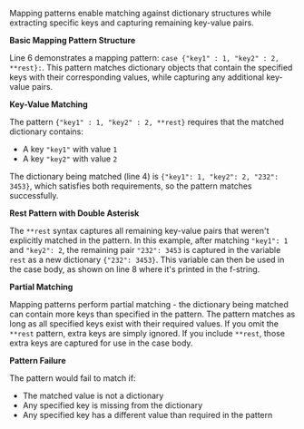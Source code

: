 Mapping patterns enable matching against dictionary structures while extracting specific keys and capturing remaining key-value pairs.

**Basic Mapping Pattern Structure**

Line 6 demonstrates a mapping pattern: `case {"key1" : 1, "key2" : 2, **rest}:`. This pattern matches dictionary objects that contain the specified keys with their corresponding values, while capturing any additional key-value pairs.

**Key-Value Matching**

The pattern `{"key1" : 1, "key2" : 2, **rest}` requires that the matched dictionary contains:
- A key `"key1"` with value `1`
- A key `"key2"` with value `2`

The dictionary being matched (line 4) is `{"key1": 1, "key2": 2, "232": 3453}`, which satisfies both requirements, so the pattern matches successfully.

**Rest Pattern with Double Asterisk**

The `**rest` syntax captures all remaining key-value pairs that weren't explicitly matched in the pattern. In this example, after matching `"key1": 1` and `"key2": 2`, the remaining pair `"232": 3453` is captured in the variable `rest` as a new dictionary `{"232": 3453}`. This variable can then be used in the case body, as shown on line 8 where it's printed in the f-string.

**Partial Matching**

Mapping patterns perform partial matching - the dictionary being matched can contain more keys than specified in the pattern. The pattern matches as long as all specified keys exist with their required values. If you omit the `**rest` pattern, extra keys are simply ignored. If you include `**rest`, those extra keys are captured for use in the case body.

**Pattern Failure**

The pattern would fail to match if:
- The matched value is not a dictionary
- Any specified key is missing from the dictionary
- Any specified key has a different value than required in the pattern
